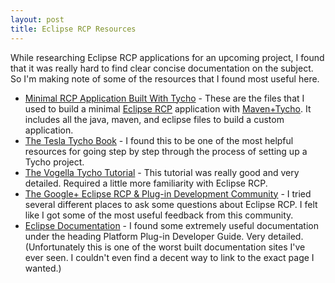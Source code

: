 ```yaml
---
layout: post
title: Eclipse RCP Resources
---
```

While researching Eclipse RCP applications for an upcoming project, I found that it was really hard to find clear concise documentation on the subject.  So I'm making note of some of the resources that I found most useful here.

*  [Minimal RCP Application Built With Tycho](https://github.com/n8jones/TestTycho) - These are the files that I used to build a minimal [Eclipse RCP](http://wiki.eclipse.org/index.php/Rich_Client_Platform) application with [Maven+Tycho](http://www.eclipse.org/tycho/).  It includes all the java, maven, and eclipse files to build a custom application.
*  [The Tesla Tycho Book](https://github.com/tesla/book-tycho/blob/master/en/01-introduction/01-chapter1.md) - I found this to be one of the most helpful resources for going step by step through the process of setting up a Tycho project.
*  [The Vogella Tycho Tutorial](http://www.vogella.com/tutorials/EclipseTycho/article.html) - This tutorial was really good and very detailed.  Required a little more familiarity with Eclipse RCP.
*  [The Google+ Eclipse RCP &amp; Plug-in Development Community](https://plus.google.com/u/0/communities/103535641765673802586) - I tried several different places to ask some questions about Eclipse RCP.  I felt like I got some of the most useful feedback from this community.
*  [Eclipse Documentation](http://help.eclipse.org) - I found some extremely useful documentation under the heading Platform Plug-in Developer Guide.  Very detailed.  (Unfortunately this is one of the worst built documentation sites I've ever seen.  I couldn't even find a decent way to link to the exact page I wanted.)
